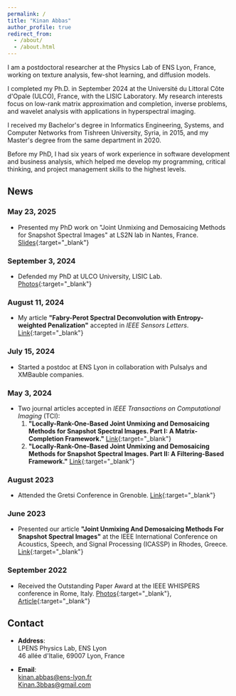 ```yaml
---
permalink: /
title: "Kinan Abbas"
author_profile: true
redirect_from: 
  - /about/
  - /about.html
---
```


I am a postdoctoral researcher at the Physics Lab of ENS Lyon, France, working on texture analysis, few-shot learning, and diffusion models. 

I completed my Ph.D. in September 2024 at the Université du Littoral Côte d'Opale (ULCO), France, with the LISIC Laboratory. My research interests focus on low-rank matrix approximation and completion, inverse problems, and wavelet analysis with applications in hyperspectral imaging.

I received my Bachelor's degree in Informatics Engineering, Systems, and Computer Networks from Tishreen University, Syria, in 2015, and my Master's degree from the same department in 2020.

Before my PhD, I had six years of work experience in software development and business analysis, which helped me develop my programming, critical thinking, and project management skills to the highest levels.

## News
### May 23, 2025
- Presented my PhD work on "Joint Unmixing and Demosaicing Methods for Snapshot Spectral Images" at LS2N lab in Nantes, France. [Slides](https://kinan3bb3s.github.io/files/Joint_Unmixing_and%20Demosaicing_Kinan_ABBAS.pdf){:target="_blank"}

### September 3, 2024
- Defended my PhD at ULCO University, LISIC Lab. [Photos](https://www.linkedin.com/feed/update/urn:li:activity:7236968286125502464/){:target="_blank"}

### August 11, 2024
- My article **"Fabry-Perot Spectral Deconvolution with Entropy-weighted Penalization"** accepted in *IEEE Sensors Letters*. [Link](https://ieeexplore.ieee.org/document/10631300?source=authoralert){:target="_blank"}

### July 15, 2024
- Started a postdoc at ENS Lyon in collaboration with Pulsalys and XMBauble companies. 

### May 3, 2024
- Two journal articles accepted in *IEEE Transactions on Computational Imaging* (TCI):
  1. **"Locally-Rank-One-Based Joint Unmixing and Demosaicing Methods for Snapshot Spectral Images. Part I: A Matrix-Completion Framework."** [Link](https://ieeexplore.ieee.org/document/10535266){:target="_blank"}
  2. **"Locally-Rank-One-Based Joint Unmixing and Demosaicing Methods for Snapshot Spectral Images. Part II: A Filtering-Based Framework."** [Link](https://ieeexplore.ieee.org/document/10535201){:target="_blank"}

### August 2023
- Attended the Gretsi Conference in Grenoble. [Link](https://www.linkedin.com/posts/kinan-abbas-ph-d-8b6949193_bienvenue-au-gretsi23-activity-7100100246180966400-W2wS?utm_source=share&utm_medium=member_desktop){:target="_blank"}

### June 2023
- Presented our article **"Joint Unmixing And Demosaicing Methods For Snapshot Spectral Images"** at the IEEE International Conference on Acoustics, Speech, and Signal Processing (ICASSP) in Rhodes, Greece. [Link](https://ieeexplore.ieee.org/document/10096740){:target="_blank"}

### September 2022
- Received the Outstanding Paper Award at the IEEE WHISPERS conference in Rome, Italy. [Photos](https://www.linkedin.com/posts/kinan-abbas-ph-d-8b6949193_lisic-ieeeabrwhispers-ulco-activity-6975740035841056769-7cTx?utm_source=share&utm_medium=member_desktop){:target="_blank"}, [Article](https://ieeexplore.ieee.org/document/9955128){:target="_blank"}


## Contact

- **Address**:  
  LPENS Physics Lab, ENS Lyon  
  46 allée d'Italie, 69007 Lyon, France

- **Email**:  
  [kinan.abbas@ens-lyon.fr](mailto:kinan.abbas@ens-lyon.fr)  
  [Kinan.3bbas@gmail.com](mailto:Kinan.3bbas@gmail.com)
